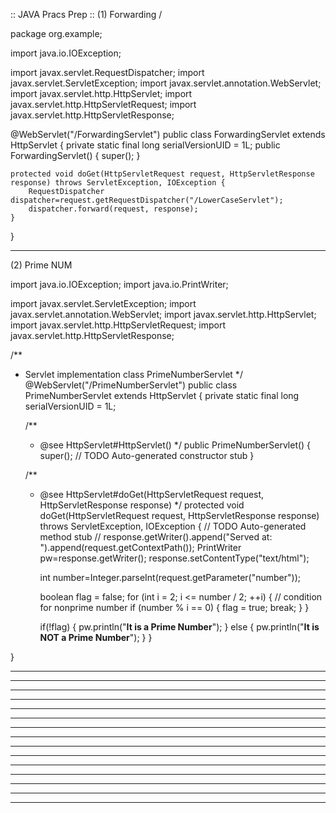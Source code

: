 :: JAVA Pracs Prep ::
(1)
Forwarding /

package org.example;



import java.io.IOException;

import javax.servlet.RequestDispatcher;
import javax.servlet.ServletException;
import javax.servlet.annotation.WebServlet;
import javax.servlet.http.HttpServlet;
import javax.servlet.http.HttpServletRequest;
import javax.servlet.http.HttpServletResponse;

@WebServlet("/ForwardingServlet")
public class ForwardingServlet extends HttpServlet {
    private static final long serialVersionUID = 1L;
    public ForwardingServlet() {
        super();
    }

    protected void doGet(HttpServletRequest request, HttpServletResponse response) throws ServletException, IOException {
        RequestDispatcher dispatcher=request.getRequestDispatcher("/LowerCaseServlet");
        dispatcher.forward(request, response);
    }


}

---------------------------------------------------------------------------------------------------------------------------------------------------------------
(2) Prime NUM

import java.io.IOException;
import java.io.PrintWriter;

import javax.servlet.ServletException;
import javax.servlet.annotation.WebServlet;
import javax.servlet.http.HttpServlet;
import javax.servlet.http.HttpServletRequest;
import javax.servlet.http.HttpServletResponse;

/**
 * Servlet implementation class PrimeNumberServlet
 */
@WebServlet("/PrimeNumberServlet")
public class PrimeNumberServlet extends HttpServlet {
    private static final long serialVersionUID = 1L;

    /**
     * @see HttpServlet#HttpServlet()
     */
    public PrimeNumberServlet() {
        super();
        // TODO Auto-generated constructor stub
    }

    /**
     * @see HttpServlet#doGet(HttpServletRequest request, HttpServletResponse response)
     */
    protected void doGet(HttpServletRequest request, HttpServletResponse response) throws ServletException, IOException {
        // TODO Auto-generated method stub
//		response.getWriter().append("Served at: ").append(request.getContextPath());
        PrintWriter pw=response.getWriter();
        response.setContentType("text/html");

        int number=Integer.parseInt(request.getParameter("number"));

        boolean flag = false;
        for (int i = 2; i <= number / 2; ++i) {
            // condition for nonprime number
            if (number % i == 0) {
                flag = true;
                break;
            }
        }

        if(!flag) {
            pw.println("<b>It is a Prime Number</b>");
        }
        else {
            pw.println("<b>It is NOT a Prime Number</b>");
        }
    }


}

-----------------------------------------------------------------------------------------------------------------------------------------------------------
-----------------------------------------------------------------------------------------------------------------------------------------------------------
-----------------------------------------------------------------------------------------------------------------------------------------------------------
-----------------------------------------------------------------------------------------------------------------------------------------------------------
-----------------------------------------------------------------------------------------------------------------------------------------------------------
-----------------------------------------------------------------------------------------------------------------------------------------------------------
-----------------------------------------------------------------------------------------------------------------------------------------------------------
-----------------------------------------------------------------------------------------------------------------------------------------------------------
-----------------------------------------------------------------------------------------------------------------------------------------------------------
-----------------------------------------------------------------------------------------------------------------------------------------------------------
-----------------------------------------------------------------------------------------------------------------------------------------------------------
-----------------------------------------------------------------------------------------------------------------------------------------------------------
-----------------------------------------------------------------------------------------------------------------------------------------------------------
-----------------------------------------------------------------------------------------------------------------------------------------------------------
-----------------------------------------------------------------------------------------------------------------------------------------------------------
